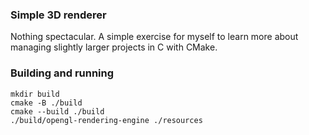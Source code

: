 ### Simple 3D renderer
Nothing spectacular. A simple exercise for myself to learn more about managing slightly larger projects in C with CMake.

### Building and running
```
mkdir build
cmake -B ./build
cmake --build ./build
./build/opengl-rendering-engine ./resources
```